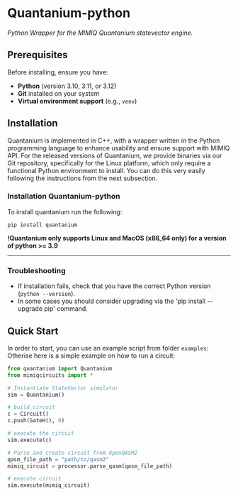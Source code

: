 # Quantanium-python

*Python Wrapper for the MIMIQ Quantanium statevector engine.*

## Prerequisites

Before installing, ensure you have:
- **Python** (version 3.10, 3.11, or 3.12)
- **Git** installed on your system
- **Virtual environment support** (e.g., `venv`)

## Installation

Quantanium is implemented in C++, with a wrapper written in the Python programming language to enhance usability and ensure support with MIMIQ API.
For the released versions of Quantanium, we provide binaries via our Git repository, specifically for the Linux platform, which only require a functional Python environment to install.
You can do this very easily following the instructions from the next subsection.

### Installation Quantanium-python
To install quantanium run the following:
```
pip install quantanium
```

**!Quantanium only supports Linux and MacOS (x86_64 only) for a version of python >= 3.9**


---
### Troubleshooting
- If installation fails, check that you have the correct Python version (`python --version`).
- In some cases you should consider upgrading via the 'pip install --upgrade pip' command.

## Quick Start
In order to start, you can use an example script from folder  `examples`:
Otherise here is a simple example on how to run a circuit:
```python
from quantanium import Quantanium
from mimiqcircuits import *

# Instantiate StateVector simulator
sim = Quantanium()

# build circuit
c = Circuit()
c.push(GateH(), 0)

# execute the circuit
sim.execute(c)

# Parse and create circuit from OpenQASM2
qasm_file_path = "path/to/qasm2"
mimiq_circuit = processor.parse_qasm(qasm_file_path)

# execute circuit
sim.execute(mimiq_circuit)
```